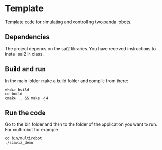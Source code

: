 # Template 
Template code for simulating and controlling two panda robots.

## Dependencies
The project depends on the sai2 libraries. You have received instructions to install sai2 in class.

## Build and run
In the main folder make a build folder and compile from there:
```
mkdir build
cd build
cmake .. && make -j4
```
## Run the code
Go to the bin folder and then to the folder of the application you want to run.
For multirobot for example
```
cd bin/multirobot
./simviz_demo
```

